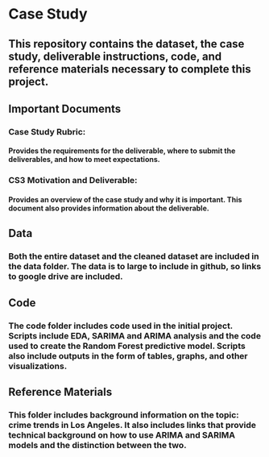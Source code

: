 
# Case Study 

## This repository contains the dataset, the case study, deliverable instructions, code, and reference materials necessary to complete this project. 

## Important Documents 

### Case Study Rubric:
#### Provides the requirements for the deliverable, where to submit the deliverables, and how to meet expectations. 

### CS3 Motivation and Deliverable:
#### Provides an overview of the case study and why it is important. This document also provides information about the deliverable. 

## Data
### Both the entire dataset and the cleaned dataset are included in the data folder. The data is to large to include in github, so links to google drive are included. 

## Code
### The code folder includes code used in the initial project. Scripts include EDA, SARIMA and ARIMA analysis and the code used to create the Random Forest predictive model. Scripts also include outputs in the form of tables, graphs, and other visualizations. 

## Reference Materials 
### This folder includes background information on the topic: crime trends in Los Angeles. It also includes links that provide technical background on how to use ARIMA and SARIMA models and the distinction between the two. 




